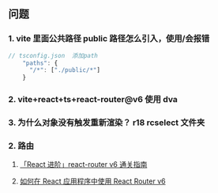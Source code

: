 ## 问题

### 1. vite 里面公共路径 public 路径怎么引入，使用/会报错

```js
// tsconfig.json  添加path
    "paths": {
      "/*": ["./public/*"]
    }
```

### 2. vite+react+ts+react-router@v6 使用 dva

### 3. 为什么对象没有触发重新渲染？ r18 rcselect 文件夹

### 2. 路由

1. [「React 进阶」react-router v6 通关指南](https://juejin.cn/post/7069555976717729805)

2. [如何在 React 应用程序中使用 React Router v6](https://blog.logrocket.com/react-router-v6-guide/)

